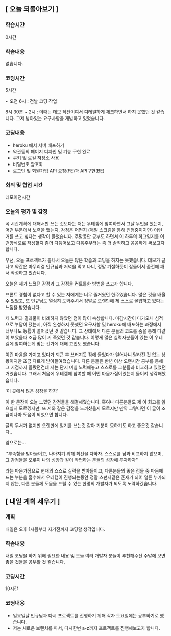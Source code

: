 ## [ 오늘 되돌아보기 ]

### 학습시간 

0시간

### 학습내용

없습니다.

### 코딩시간

5시간

 ~ 오전 6시 : 전날 코딩 작업

8시 30분 ~ 2시 : 이때는 데모 직전이여서 디테일하게 체크하면서 하지 못했던 것 같습니다. 그저 남아있는 요구사항을 개발하고 있었습니다. 

### 코딩내용

* heroku 에서 서버 배포하기
* 약관동의 페이지 디자인 및 기능 구현 완료
* 쿠키 및 로컬 저장소 사용
* 비밀번호 암호화
* 로그인 및 회원가입 API 요청(FE)과 API구현(BE) 

### 회의 및 협업 시간

데모이전시간

### 오늘의 평가 및 감정

꼭 시간계획에 대해서만 쓰는 것보다는 저는 우테캠에 참여하면서 그날 무엇을 했는지, 어떤 부분에서 노력을 했는지, 감정은 어떤지 (매일 스크럼을 통해 진행중이지만) 이런 거를 쓰고 싶다는 생각이 들었습니다. 주말동안 공부도 하면서 이 하루의 회고일지를 어떤양식으로 작성할지 좀더 다듬어보고 다음주부터는 좀 더 솔직하고 꼼꼼하게 써보고자 합니다.



우선, 오늘 프로젝트가 끝나서 오늘은 많은 학습과 코딩을 하지는 못했습니다. 데모가 끝나고 약간은 마무리겸 인규님과 저녁을 먹고 나니, 정말 기절하듯이 잠들어서 좀전에 깨서 작성하고 있습니다. 

오늘은 제가 느꼈던 감정과 그 감정을 컨트롤한 방법을 쓰고자 합니다.

프론트 경험이 없다고 할 수 있는 저에게는 너무 즐거웠던 한주였습니다. 많은 것을 배울 수 있었고, 또 인규님도 열심히 도와주셔서 정말로 오랜만에 제 스스로 몰입하고 있다는 느낌을 받았습니다. 

제 노력과 결과물이 비례하지 않았던 점이 많이 속상합니다. 마감시간이 다가오니 심적으로 부담이 됐는지, 아직 완성하지 못했던 요구사항 및 heroku에 배포하는 과정에서 너무나도 능률이 떨어졌던 것 같습니다. 그 상태에서 다른 분들의 코드를 줌을 통해 다같이 보았을때 조금 많이 기 죽었던 것 같습니다. 이렇게 많은 실력자분들이 있는 이 우테캠에 참여하는게 맞는 건가에 대해 고민도 했습니다.

이런 마음을 가지고 있다가 퇴근 후 쓰러지듯 잠에 들었다가 일어나니 달라진 것 없는 상황이지만 조금 다르게 받아들여졌습니다. 다른 분들은 반년 이상 오랜시간 공부를 통해 그 지점까지 올랐던건데 저는 단지 며칠 노력해놓고 스스로를 그분들과 비교하고 있었던 거였습니다. 그래서 처음에 우테캠에 참여할 때 어떤 마음가짐이였는지 돌이켜 생각해봤습니다.



'이 곳에서 많은 성장을 하자' 



이 한 문장이 오늘 느꼈던 감정들을 해결해줬습니다. 혹여나 다른분들도 제 이 회고를 읽으실지 모르겠지만, 또 저와 같은 감정을 느끼셨을지 모르지만 만약 그렇다면 이 글이 조금이나마 도움이 되었으면 합니다.

글의 두서가 없지만 오랜만에 일기를 쓰는것 같아 기분이 묘하기도 하고 좋은것 같습니다..



앞으로는...

''부족함을 받아들이고, 나아지기 위해 최선을 다하자. 스스로를 남과 비교하지 않으며, 그 감정들을 오롯이 나의 성장과 같이 작업하는 분들의 성장에 투자하자'' 

라는 마음가짐으로 현재의 스스로 실력을 받아들이고, 다른분들의 좋은 점들 중 마음에 드는 부분을 흡수해서 우테캠이 진행되는동안 정말 스펀지같은 존재가 되어 얼른 누가되지 않는, 다른 분들께 도움을 드릴 수 있는 한명의 개발자가 되도록 노력하겠습니다.



## [ 내일 계획 세우기 ]

### 계획

내일은 오후 1시쯤부터 자기전까지 코딩할 생각입니다.

### 학습내용

내일 코딩을 하기 위해 필요한 내용 및 오늘 여러 개발자 분들이 추천해주신 주말에 보면 좋을 것들을 공부할 것 같습니다.

### 코딩시간

10시간

### 코딩내용

* 일요일날 인규님과 다시 프로젝트를 진행하기 위해 각자 토요일에는 공부하기로 했습니다.
* 저는 새로운 브랜치를 파서, 다시한번 a-z까지 프로젝트를 진행해보고자 합니다.

